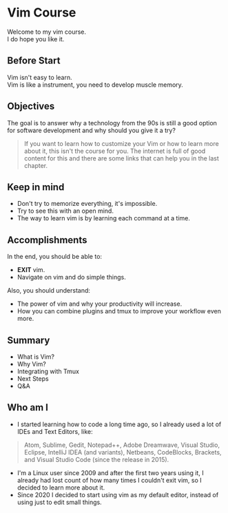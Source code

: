 # Vim Course

Welcome to my vim course.  
I do hope you like it.

## Before Start 

Vim isn't easy to learn.  
Vim is like a instrument, you need to develop muscle memory.

## Objectives

The goal is to answer why a technology from the 90s is still a good option for
software development and why should you give it a try?

> If you want to learn how to customize your Vim or how to learn more about it,
> this isn't the course for you. The internet is full of good content for this
> and there are some links that can help you in the last chapter.

## Keep in mind

* Don't try to memorize everything, it's impossible.
* Try to see this with an open mind.
* The way to learn vim is by learning each command at a time.

## Accomplishments

In the end, you should be able to:
* **EXIT** vim.
* Navigate on vim and do simple things.

Also, you should understand:
* The power of vim and why your productivity will increase.
* How you can combine plugins and tmux to improve your workflow even more.

## Summary

* What is Vim?   
* Why Vim?   
* Integrating with Tmux  
* Next Steps  
* Q&A   

## Who am I
* I started learning how to code a long time ago, so I already used a lot of
IDEs and Text Editors, like:  
> Atom, Sublime, Gedit, Notepad++, Adobe Dreamwave, Visual Studio,
> Eclipse, IntelliJ IDEA (and variants), Netbeans, CodeBlocks,
> Brackets, and Visual Studio Code (since the release in 2015).
* I'm a Linux user since 2009 and after the first two years using it, I already
had lost count of how many  times I couldn't exit vim, so I decided  to learn 
more about it.
* Since 2020 I decided to start using vim as my default editor, instead of using just to edit small things.
